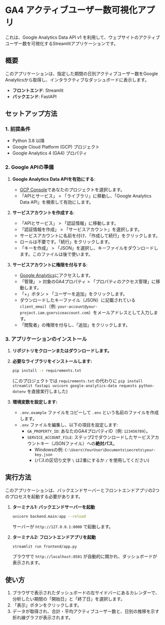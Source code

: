 
# GA4 アクティブユーザー数可視化アプリ

これは、Google Analytics Data API v1 を利用して、ウェブサイトのアクティブユーザー数を可視化するStreamlitアプリケーションです。

## 概要

このアプリケーションは、指定した期間の日別アクティブユーザー数をGoogle Analyticsから取得し、インタラクティブなダッシュボードに表示します。

- **フロントエンド**: Streamlit
- **バックエンド**: FastAPI

## セットアップ方法

### 1. 前提条件

- Python 3.8 以降
- Google Cloud Platform (GCP) プロジェクト
- Google Analytics 4 (GA4) プロパティ

### 2. Google APIの準備

1. **Google Analytics Data APIを有効にする**:
   - [GCP Console](https://console.cloud.google.com/)であなたのプロジェクトを選択します。
   - 「APIとサービス」 > 「ライブラリ」に移動し、「Google Analytics Data API」を検索して有効にします。

2. **サービスアカウントを作成する**:
   - 「APIとサービス」 > 「認証情報」に移動します。
   - 「認証情報を作成」 > 「サービスアカウント」を選択します。
   - サービスアカウントに名前を付け、「作成して続行」をクリックします。
   - ロールは不要です。「続行」をクリックします。
   - 「キーを作成」 > 「JSON」を選択し、キーファイルをダウンロードします。このファイルは後で使います。

3. **サービスアカウントに権限を付与する**:
   - [Google Analytics](https://analytics.google.com/)にアクセスします。
   - 「管理」 > 対象のGA4プロパティ > 「プロパティのアクセス管理」に移動します。
   - 「+」ボタン > 「ユーザーを追加」をクリックします。
   - ダウンロードしたキーファイル（JSON）に記載されている `client_email`（例: `your-account@your-project.iam.gserviceaccount.com`）をメールアドレスとして入力します。
   - 「閲覧者」の権限を付与し、「追加」をクリックします。

### 3. アプリケーションのインストール

1. **リポジトリをクローンまたはダウンロードします。**

2. **必要なライブラリをインストールします:**
   ```bash
   pip install -r requirements.txt
   ```
   (このプロジェクトでは `requirements.txt` の代わりに `pip install streamlit fastapi uvicorn google-analytics-data requests python-dotenv` を直接実行しました)

3. **環境変数を設定します:**
   - `.env.example` ファイルをコピーして `.env` という名前のファイルを作成します。
   - `.env` ファイルを編集し、以下の項目を設定します:
     - `GA_PROPERTY_ID`: あなたのGA4プロパティID（例: `123456789`）。
     - `SERVICE_ACCOUNT_FILE`: ステップ2でダウンロードしたサービスアカウントキー（JSONファイル）への**絶対パス**。
       - Windowsの例: `C:\Users\YourUser\Documents\secrets\your-key.json`
       - (パスの区切り文字 `\` は2重にするか `/` を使用してください)

## 実行方法

このアプリケーションは、バックエンドサーバーとフロントエンドアプリの2つのプロセスを起動する必要があります。

1. **ターミナル1: バックエンドサーバーを起動**
   ```bash
   uvicorn backend.main:app --reload
   ```
   サーバーが `http://127.0.0.1:8000` で起動します。

2. **ターミナル2: フロントエンドアプリを起動**
   ```bash
   streamlit run frontend/app.py
   ```
   ブラウザで `http://localhost:8501` が自動的に開かれ、ダッシュボードが表示されます。

## 使い方

1. ブラウザで表示されたダッシュボードの左サイドバーにあるカレンダーで、分析したい期間の「開始日」と「終了日」を選択します。
2. 「表示」ボタンをクリックします。
3. データが取得され、合計・平均アクティブユーザー数と、日別の推移を示す折れ線グラフが表示されます。

